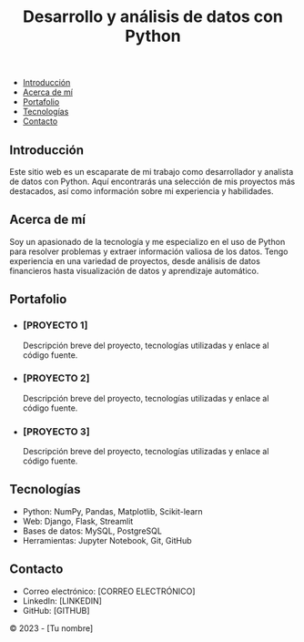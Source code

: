 <!DOCTYPE html>
<html lang="es">
<head>
    <meta charset="UTF-8">
    <title>Desarrollo y análisis de datos con Python</title>
    <link rel="stylesheet" href="style.css">
</head>
<body>
    <header>
        <h1>Desarrollo y análisis de datos con Python</h1>
    </header>
    <nav>
        <ul>
            <li><a href="#introduccion">Introducción</a></li>
            <li><a href="#acerca-de-mi">Acerca de mí</a></li>
            <li><a href="#portafolio">Portafolio</a></li>
            <li><a href="#tecnologías">Tecnologías</a></li>
            <li><a href="#contacto">Contacto</a></li>
        </ul>
    </nav>
    <main>
        <section id="introduccion">
            <h2>Introducción</h2>
            <p>Este sitio web es un escaparate de mi trabajo como desarrollador y analista de datos con Python. Aquí encontrarás una selección de mis proyectos más destacados, así como información sobre mi experiencia y habilidades.</p>
        </section>
        <section id="acerca-de-mi">
            <h2>Acerca de mí</h2>
            <p>Soy un apasionado de la tecnología y me especializo en el uso de Python para resolver problemas y extraer información valiosa de los datos. Tengo experiencia en una variedad de proyectos, desde análisis de datos financieros hasta visualización de datos y aprendizaje automático.</p>
        </section>
        <section id="portafolio">
            <h2>Portafolio</h2>
            <ul>
                <li>
                    <h3>[PROYECTO 1]</h3>
                    <p>Descripción breve del proyecto, tecnologías utilizadas y enlace al código fuente.</p>
                </li>
                <li>
                    <h3>[PROYECTO 2]</h3>
                    <p>Descripción breve del proyecto, tecnologías utilizadas y enlace al código fuente.</p>
                </li>
                <li>
                    <h3>[PROYECTO 3]</h3>
                    <p>Descripción breve del proyecto, tecnologías utilizadas y enlace al código fuente.</p>
                </li>
            </ul>
        </section>
        <section id="tecnologías">
            <h2>Tecnologías</h2>
            <ul>
                <li>Python: NumPy, Pandas, Matplotlib, Scikit-learn</li>
                <li>Web: Django, Flask, Streamlit</li>
                <li>Bases de datos: MySQL, PostgreSQL</li>
                <li>Herramientas: Jupyter Notebook, Git, GitHub</li>
            </ul>
        </section>
        <section id="contacto">
            <h2>Contacto</h2>
            <ul>
                <li>Correo electrónico: [CORREO ELECTRÓNICO]</li>
                <li>LinkedIn: [LINKEDIN]</li>
                <li>GitHub: [GITHUB]</li>
            </ul>
        </section>
    </main>
    <footer>
        <p>&copy; 2023 - [Tu nombre]</p>
    </footer>
</body>
</html>
